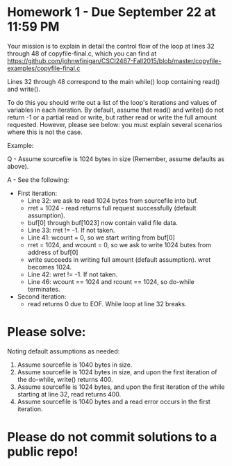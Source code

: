 # Homework 1 - Due September 22 at 11:59 PM

Your mission is to explain in detail the control flow of the loop at lines 
32 through 48 of copyfile-final.c, which you can find at https://github.com/johnwfinigan/CSCI2467-Fall2015/blob/master/copyfile-examples/copyfile-final.c

Lines 32 through 48 correspond to the main while() loop containing read() and write().

To do this you should write out a list of the loop's iterations and values
of variables in each iteration. By default, assume that read() and write() do 
not return -1 or a partial read or write, but rather read or write the full 
amount requested. However, please see below: you must explain several scenarios 
where this is not the case.

Example:

Q - Assume sourcefile is 1024 bytes in size (Remember, assume defaults as above).

A - See the following:

* First iteration:
  * Line 32: we ask to read 1024 bytes from sourcefile into buf.
  * rret = 1024 - read returns full request successfully (default assumption).
  * buf[0] through buf[1023] now contain valid file data.
  * Line 33: rret != -1. If not taken.
  * Line 41: wcount = 0, so we start writing from buf[0]
  * rret = 1024, and wcount = 0, so we ask to write 1024 butes from address of buf[0]
  * write succeeds in writing full amount (default assumption). wret becomes 1024. 
  * Line 42: wret != -1. If not taken.
  * Line 46: wcount == 1024 and rcount == 1024, so do-while terminates.
* Second iteration:
  * read returns 0 due to EOF. While loop at line 32 breaks.

# Please solve:

Noting default assumptions as needed:

1. Assume sourcefile is 1040 bytes in size.
2. Assume sourcefile is 1024 bytes in size, and upon the first iteration of
the do-while, write() returns 400.
3. Assume sourcefile is 1024 bytes, and upon the first iteration of the while
starting at line 32, read returns 400.
4. Assume sourcefile is 1040 bytes and a read error occurs in the first iteration.

# Please do not commit solutions to a public repo!
